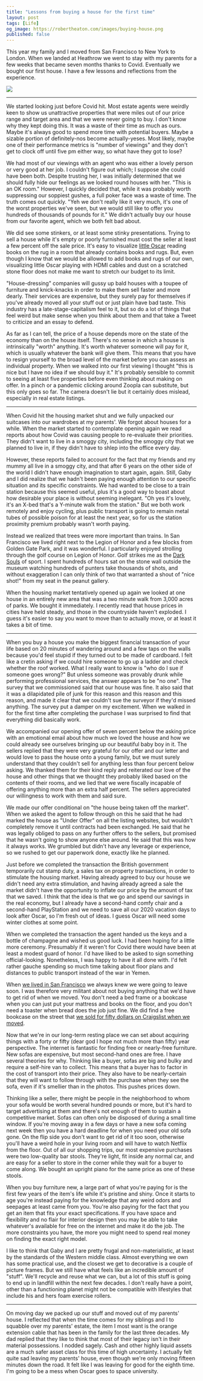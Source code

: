 ```yaml
---
title: "Lessons from buying a house for the first time"
layout: post
tags: [Life]
og_image: https://robertheaton.com/images/buying-house.png
published: false
---
```

This year my family and I moved from San Francisco to New York to London. When we landed at Heathrow we went to stay with my parents for a few weeks that became seven months thanks to Covid. Eventually we bought our first house. I have a few lessons and reflections from the experience.

<img src="/images/buying-house.png" />

----

We started looking just before Covid hit. Most estate agents were weirdly keen to show us unattractive properties that were miles out of our price range and target area and that we were never going to buy. I don't know why they kept doing this. It was a waste of their time as much as ours. Maybe it's always good to spend more time with potential buyers. Maybe a sizable portion of definitely-nos become actually-yeses. Most likely, maybe one of their performance metrics is "number of viewings" and they don't get to clock off until five pm either way, so what have they got to lose?

We had most of our viewings with an agent who was either a lovely person or very good at her job. I couldn't figure out which; I suppose she could have been both. Despite trusting her, I was initially determined that we should fully hide our feelings as we looked round houses with her. "This is an OK room." However, I quickly decided that, while it was probably worth suppressing our soppiest gushes, a full poker face was a waste of time. The truth comes out quickly. "Yeh we don't really like it very much, it's one of the worst properties we've seen, but we would still like to offer you hundreds of thousands of pounds for it." We didn't actually buy our house from our favorite agent, which we both felt bad about.

We did see some stinkers, or at least some stinky presentations. Trying to sell a house while it's empty or poorly furnished must cost the seller at least a few percent off the sale price. It's easy to visualize [little Oscar][oscar] reading books on the rug in a room that already contains books and rugs. But, even though I know that we would be allowed to add books and rugs of our own, visualizing little Oscar playing with HDMI cables and dust on a scratched stone floor does not make me want to stretch our budget to its limit.

"House-dressing" companies will gussy up bald houses with a toupee of furniture and knick-knacks in order to make them sell faster and more dearly. Their services are expensive, but they surely pay for themselves if you've already moved all your stuff out or just plain have bad taste. This industry has a late-stage-capitalism feel to it, but so do a lot of things that feel weird but make sense when you think about them and that take a Tweet to criticize and an essay to defend.

As far as I can tell, the price of a house depends more on the state of the economy than on the house itself. There's no sense in which a house is intrinsically "worth" anything. It's worth whatever someone will pay for it, which is usually whatever the bank will give them. This means that you have to resign yourself to the broad level of the market before you can assess an individual property. When we walked into our first viewing I thought "this is nice but I have no idea if we should buy it." It's probably sensible to commit to seeing at least five properties before even thinking about making on offer. In a pinch or a pandemic clicking around Zoopla can substitute, but this only goes so far. The camera doesn't lie but it certainly does mislead, especially in real estate listings.

----

When Covid hit the housing market shut and we fully unpacked our suitcases into our wardrobes at my parents'. We forgot about houses for a while. When the market started to contemplate opening again we read reports about how Covid was causing people to re-evaluate their priorities. They didn't want to live in a smoggy city, including the smoggy city that we planned to live in, if they didn't have to shlep into the office every day.  

However, these reports failed to account for the fact that my friends and my mummy all live in a smoggy city, and that after 6 years on the other side of the world I didn't have enough imagination to start again, again. Still, Gaby and I did realize that we hadn't been paying enough attention to our specific situation and its specific constraints. We had wanted to be close to a train station because this seemed useful, plus it's a good way to boast about how desirable your place is without seeming inelegant. "Oh yes it's lovely, it's an X-bed that's a Y-minute walk from the station." But we both work remotely and enjoy cycling, plus public transport is going to remain metal tubes of possible poison for at least the next year, so for us the station proximity premium probably wasn't worth paying.

Instead we realized that trees were more important than trains. In San Francisco we lived right next to the Legion of Honor and a few blocks from Golden Gate Park, and it was wonderful. I particularly enjoyed strolling through the golf course on Legion of Honor. Golf strikes me as the [Dark Souls][ds] of sport. I spent hundreds of hours sat on the stone wall outside the museum watching hundreds of punters take thousands of shots, and without exaggeration I can only think of two that warranted a shout of "nice shot!" from my seat in the peanut gallery.

When the housing market tentatively opened up again we looked at one house in an entirely new area that was a two minute walk from 3,000 acres of parks. We bought it immediately. I recently read that house prices in cities have held steady, and those in the countryside haven't exploded. I guess it's easier to say you want to move than to actually move, or at least it takes a bit of time.

----

When you buy a house you make the biggest financial transaction of your life based on 20 minutes of wandering around and a few taps on the walls because you'd feel stupid if they turned out to be made of cardboard. I felt like a cretin asking if we could hire someone to go up a ladder and check whether the roof worked. What I really want to know is "who do I sue if someone goes wrong?" But unless someone was provably drunk while performing professional services, the answer appears to be "no one". The survey that we commissioned said that our house was fine. It also said that it was a dilapidated pile of junk for this reason and this reason and this reason, and made it clear that we couldn't sue the surveyor if they'd missed anything. The survey put a damper on my excitement. When we walked in for the first time after completing the purchase I was surprised to find that everything did basically work. 

We accompanied our opening offer of seven percent below the asking price with an emotional email about how much we loved the house and how we could already see ourselves bringing up our beautiful baby boy in it. The sellers replied that they were very grateful for our offer and our letter and would love to pass the house onto a young family, but we must surely understand that they couldn't sell for anything less than four percent below asking. We thanked them for their kind reply and reiterated our love of the house and other things that we thought they probably liked based on the contents of their rooms, and we lied that we were fiscally incapable of offering anything more than an extra half percent. The sellers appreciated our willingness to work with them and said sure.

We made our offer conditional on "the house being taken off the market". When we asked the agent to follow through on this he said that he had marked the house as "Under Offer" on all the listing websites, but wouldn't completely remove it until contracts had been exchanged. He said that he was legally obliged to pass on any further offers to the sellers, but promised that he wasn't going to show anyone else around. He said that this was how it always works. We grumbled but didn't have any leverage or experience, so we rushed to get our paperwork done, exactly like he planned.

Just before we completed the transaction the British government temporarily cut stamp duty, a sales tax on property transactions, in order to stimulate the housing market. Having already agreed to buy our house we didn't need any extra stimulation, and having already agreed a sale the market didn't have the opportunity to inflate our price by the amount of tax that we saved. I think that the idea is that we go and spend our savings in the real economy, but I already have a second-hand comfy chair and a second-hand PlayStation and we need to save all our 2020 vacation days to look after Oscar, so I'm fresh out of ideas. I guess Oscar will need some winter clothes at some point.

When we completed the transaction the agent handed us the keys and a bottle of champagne and wished us good luck. I had been hoping for a little more ceremony. Presumably if it weren't for Covid there would have been at least a modest guard of honor. I'd have liked to be asked to sign something official-looking. Nonetheless, I was happy to have it all done with. I'd felt rather gauche spending so much time talking about floor plans and distances to public transport instead of the war in Yemen.

When [we lived in San Francisco][sf] we always knew we were going to leave soon. I was therefore very militant about not buying anything that we'd have to get rid of when we moved. You don't need a bed frame or a bookcase when you can just put your mattress and books on the floor, and you don't need a toaster when bread does the job just fine. We did find a free bookcase on the street that [we sold for fifty dollars on Craigslist when we moved][craig].

Now that we're in our long-term resting place we can set about acquiring things with a forty or fifty (dear god I hope not much more than fifty) year perspective. The internet is fantastic for finding free or nearly-free furniture. New sofas are expensive, but most second-hand ones are free. I have several theories for why. Thinking like a buyer, sofas are big and bulky and require a self-hire van to collect. This means that a buyer has to factor in the cost of transport into their price. They also have to be nearly-certain that they will want to follow through with the purchase when they see the sofa, even if it's smellier than in the photos. This pushes prices down.

Thinking like a seller, there might be people in the neighborhood to whom your sofa would be worth several hundred pounds or more, but it's hard to target advertising at them and there's not enough of them to sustain a competitive market. Sofas can often only be disposed of during a small time window. If you're moving away in a few days or have a new sofa coming next week then you have a hard deadline for when you need your old sofa gone. On the flip side you don't want to get rid of it too soon, otherwise you'll have a weird hole in your living room and will have to watch Netflix from the floor. Out of all our shopping trips, our most expensive purchases were two low-quality bar stools. They're light, fit inside any normal car, and are easy for a seller to store in the corner while they wait for a buyer to come along. We bought an upright piano for the same price as one of these stools.

When you buy furniture new, a large part of what you're paying for is the first few years of the item's life while it's pristine and shiny. Once it starts to age you're instead paying for the knowledge that any weird odors and seepages at least came from you. You're also paying for the fact that you get an item that fits your exact specifications. If you have space and flexibility and no flair for interior design then you may be able to take whatever's available for free on the internet and make it do the job. The more constraints you have, the more you might need to spend real money on finding the exact right model.

I like to think that Gaby and I are pretty frugal and non-materialistic, at least by the standards of the Western middle class. Almost everything we own has some practical use, and the closest we get to decorative is a couple of picture frames. But we still have what feels like an incredible amount of "stuff". We'll recycle and reuse what we can, but a lot of this stuff is going to end up in landfill within the next few decades. I don't really have a point, other than a functioning planet might not be compatible with lifestyles that include his and hers foam exercise rollers.

----

On moving day we packed up our stuff and moved out of my parents' house. I reflected that when the time comes for my siblings and I to squabble over my parents' estate, the item I most want is the orange extension cable that has been in the family for the last three decades. My dad replied that they like to think that most of their legacy isn't in their material possessions. I nodded sagely. Cash and other highly liquid assets are a much safer asset class for this time of high uncertainty. I actually felt quite sad leaving my parents' house, even though we're only moving fifteen minutes down the road. It felt like I was leaving for good for the eighth time. I'm going to be a mess when Oscar goes to space university.

[oscar]: https://robertheaton.com/2019/06/17/childbirth-a-fathers-eye-view/
[sf]: https://robertheaton.com/2014/10/25/tales-from-a-san-francisco-housing-search/
[craig]: https://robertheaton.com/2019/07/23/maximizing-profit-and-evaluating-success-as-a-craigslist-seller/
[ds]: https://robertheaton.com/2018/11/23/the-therapeutic-properties-and-applications-of-dark-souls/
